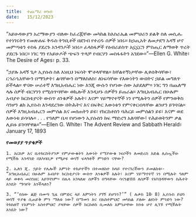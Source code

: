 ```yaml
---
title:  ተጨማሪ ሀሳብ
date:   15/12/2023
---
```


“አይሁዳውያን አረማውያን ብለው ከፈረጇቸው መካከል ከእስራኤል መምህራን ይልቅ ስለ መሲሑ የተነገሩትን የመጽሐፍ ቅዱስ ትንቢቶች በደንብ የተረዱ ሰዎች ነበሩ። ከኃጢአት ለመታደግ አዳኝ ሆኖ መምጣቱን ተስፋ ያደረጉ አንዳንዶች ነበሩ። ፈላስፋዎች የዕብራይስጥ አኗኗርን ምስጢር ለማወቅ ጥረት ያደርጉ ነበር። ነገር ግን የአይሁዶች ጭፍን ጥላቻ የብርሃን መስፋፋትን አገደው።”—Ellen G. White፣ The Desire of Ages፣ p. 33.

“ኃያሉ አዳኝ ጌታ ኢየሱስ ስለ እነዚህ ነፍሳት ሞቶላቸዋል። ከቸልተኝነታቸው ሊቀሰቅሳቸው፣ ርኅራኄአቸውን በማንቃት፣ ልባቸውን በማለስለስ፣ ለነፍሳቸው የእውነትን ውበትና ኃይል መግለጥ ይችላል። ዋናው ሠራተኛ እግዚአብሔር ነው እንጂ ውሱን የሆነው ሰው አይደለም። ነገር ግን በጨለማ ላሉ ሰዎች ብርሃንን የሚሰጥባቸው ወኪሎች እንዲሆኑ ሰዎችን ይጠራል። እግዚአብሔር በሁሉም አብያተ ክርስቲያናት ውስጥ ዕንቁዎች አሉት፣ እናም ሃይማኖተኞች ነን የሚሉትን ሰዎች የምንወቅስ ሳንሆን ልክ ኢየሱስ እንዳደረገው በትሕትና እና በፍቅር እውነቱን የምናቀርብላቸው ልንሆን ይገባናል። ሰዎች እግዚአብሔርን መምሰል እና መሰጠትን ይዩ፣ የክርስቶስን ባሕርይ መምሰልን ይዩ፣ እናም ወደ እውነቱ ይሳባሉ። . . . የዓለም ቤዛ የሆነውን ኢየሱስን ከፍ ማድረግ አለባቸው፤ የሕይወትንም ቃል ሊይዙ ይገባቸዋል።”—Ellen G. White፣ The Advent Review and Sabbath Herald፣ January 17, 1893

**የመወያያ ጥያቄዎች**

`1. እርስዎ እና ቤተክርስትያንዎ የምታውቁትን እውነት የማያውቁ ነፍሶችን ለመድረስ እድል ሊሰጧችሁ የሚችሉ አንዳንድ በአካባቢዎ የሚታዩ ወሳኝ ፍላጎቶች ምንድን ናቸው?`

`2. ኤለን ጂ. ኋይት የሌሎች እምነት ተከታዮችን በተመለከተ ከላይ የተናገረችውን ይመልከቱ፡- “እግዚአብሔር በሁሉም አብያተ ክርስቲያናት ውስጥ እንቁዎች አሉት፣ እናም ሃይማኖተኛ ነን በሚሉት ዓለም ላይ ወቀሳ መሰንዘር አይገባንም። በሌላ አገላለጽ ሰዎችን በግላቸው ሳናንቋሽሽ ለሰዎች የአካሄዳቸውን ስሕተት እንዴት ማሳየት እንችላለን?`

`3. “‘የሰው ልጅ በመጣ ጊዜ በምድር ላይ እምነትን ያገኝ ይሆንን?’” ( ሉቃስ 18፡ 8) ኢየሱስ ይህን ወሳኝ ጥያቄ ሲጠይቅ ምን ማለቱ ነው? በማመን እና በአስተምህሮ መካከል ያለው ልዩነት ምንድን ነው? ትክክለኛ የእምነት አስተምህሮ ያላቸው ሰዎች ክርስቶስ ሲመለስ እምነታቸው ከንቱ ሆኖ ሊገኙ የሚችሉት እንዴት ነው?`